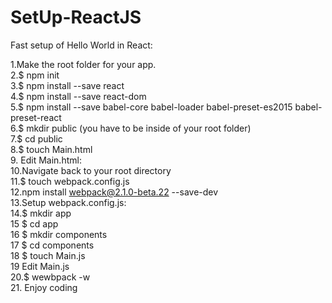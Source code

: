 # SetUp-ReactJS
Fast setup of Hello World in React:  

1.Make the root folder for your app.  
2.$ npm init  
3.$ npm install --save react  
4.$ npm install --save react-dom  
5.$ npm install --save babel-core babel-loader babel-preset-es2015 babel-preset-react  
6.$ mkdir public (you have to be inside of your root folder)  
7.$ cd public  
8.$ touch Main.html  
9. Edit Main.html:   
10.Navigate back to your root directory  
11.$ touch webpack.config.js  
12.npm install webpack@2.1.0-beta.22 --save-dev  
13.Setup webpack.config.js:   
14.$ mkdir app  
15 $ cd app  
16 $ mkdir components  
17 $ cd components  
18 $ touch Main.js  
19 Edit Main.js     
20.$ wewbpack -w  
21. Enjoy coding
